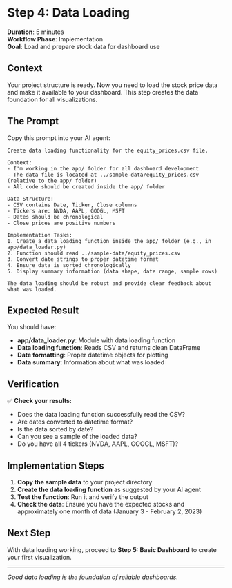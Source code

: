 # Step 4: Data Loading

**Duration**: 5 minutes  
**Workflow Phase**: Implementation  
**Goal**: Load and prepare stock data for dashboard use

## Context

Your project structure is ready. Now you need to load the stock price data and make it available to your dashboard. This step creates the data foundation for all visualizations.

## The Prompt

Copy this prompt into your AI agent:

```
Create data loading functionality for the equity_prices.csv file.

Context:
- I'm working in the app/ folder for all dashboard development
- The data file is located at ../sample-data/equity_prices.csv (relative to the app/ folder)
- All code should be created inside the app/ folder

Data Structure:
- CSV contains Date, Ticker, Close columns  
- Tickers are: NVDA, AAPL, GOOGL, MSFT
- Dates should be chronological
- Close prices are positive numbers

Implementation Tasks:
1. Create a data loading function inside the app/ folder (e.g., in app/data_loader.py)
2. Function should read ../sample-data/equity_prices.csv
3. Convert date strings to proper datetime format
4. Ensure data is sorted chronologically
5. Display summary information (data shape, date range, sample rows)

The data loading should be robust and provide clear feedback about what was loaded.
```

## Expected Result

You should have:
- **app/data_loader.py**: Module with data loading function
- **Data loading function**: Reads CSV and returns clean DataFrame
- **Date formatting**: Proper datetime objects for plotting
- **Data summary**: Information about what was loaded

## Verification

✅ **Check your results:**
- Does the data loading function successfully read the CSV?
- Are dates converted to datetime format?
- Is the data sorted by date?
- Can you see a sample of the loaded data?
- Do you have all 4 tickers (NVDA, AAPL, GOOGL, MSFT)?

## Implementation Steps

1. **Copy the sample data** to your project directory
2. **Create the data loading function** as suggested by your AI agent
3. **Test the function**: Run it and verify the output
4. **Check the data**: Ensure you have the expected stocks and approximately one month of data (January 3 - February 2, 2023)

## Next Step

With data loading working, proceed to **Step 5: Basic Dashboard** to create your first visualization.

---
*Good data loading is the foundation of reliable dashboards.*